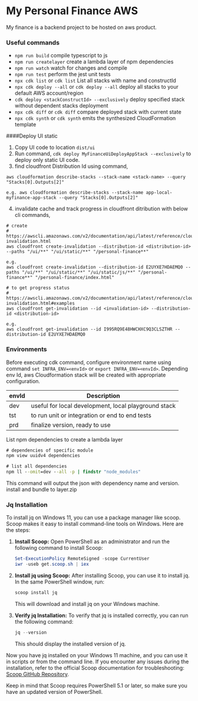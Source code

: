 # My Personal Finance AWS

My finance is a backend project to be hosted on aws product.

### Useful commands

- `npm run build` compile typescript to js
- `npm run createlayer` create a lambda layer of npm dependencies
- `npm run watch` watch for changes and compile
- `npm run test` perform the jest unit tests
- `npx cdk list` or `cdk list` List all stacks with name and constructId
- `npx cdk deploy --all` or `cdk deploy --all` deploy all stacks to your default AWS account/region
- `cdk deploy <stackConstructId> --exclusively` deploy specified stack without dependent stacks deployment
- `npx cdk diff` or `cdk diff` compare deployed stack with current state
- `npx cdk synth` or `cdk synth` emits the synthesized CloudFormation template

####Deploy UI static

1. Copy UI code to location `dist/ui`
2. Run command, `cdk deploy MyFinanceUiDeployAppStack --exclusively` to deploy only static UI code.
3. find cloudfront Distribution Id using command,

```
aws cloudformation describe-stacks --stack-name <stack-name> --query "Stacks[0].Outputs[2]"

e.g. aws cloudformation describe-stacks --stack-name app-local-myfinance-app-stack --query "Stacks[0].Outputs[2]"
```

4. invalidate cache and track progress in cloudfront ditribution with below cli commands,

```
# create
# https://awscli.amazonaws.com/v2/documentation/api/latest/reference/cloudfront/create-invalidation.html
aws cloudfront create-invalidation --distribution-id <distribution-id> --paths "/ui/**" "/ui/static/**" "/personal-finance**"

e.g.
aws cloudfront create-invalidation --distribution-id E2UYXE7HDAEMQ0 --paths "/ui/**" "/ui/static/**" "/ui/static/js/**" "/personal-finance**" "/personal-finance/index.html"

# to get progress status
# https://awscli.amazonaws.com/v2/documentation/api/latest/reference/cloudfront/get-invalidation.html#examples
aws cloudfront get-invalidation --id <invalidation-id> --distribution-id <distribution-id>

e.g.
aws cloudfront get-invalidation --id I995RQ9E48HWCHXC9Q3CLSZTHR --distribution-id E2UYXE7HDAEMQ0
```

### Environments

Before executing cdk command, configure environment name using command `set INFRA_ENV=<envId>` or `export INFRA_ENV=<envId>`. Depending env Id, aws Cloudformation stack will be created with appropriate configuration.

| envId | Description                                          |
| ----- | ---------------------------------------------------- |
| dev   | useful for local development, local playground stack |
| tst   | to run unit or integration or end to end tests       |
| prd   | finalize version, ready to use                       |

List npm dependencies to create a lambda layer

```cmd
# dependencies of specific module
npm view uuidv4 dependencies

# list all dependencies
npm ll --omit=dev --all -p | findstr "node_modules"
```

This command will output the json with dependency name and version. install and bundle to layer.zip

### Jq Installation

To install jq on Windows 11, you can use a package manager like scoop. Scoop makes it easy to install command-line tools on Windows. Here are the steps:

1. **Install Scoop:**
   Open PowerShell as an administrator and run the following command to install Scoop:

   ```powershell
   Set-ExecutionPolicy RemoteSigned -scope CurrentUser
   iwr -useb get.scoop.sh | iex
   ```

2. **Install jq using Scoop:**
   After installing Scoop, you can use it to install jq. In the same PowerShell window, run:

   ```powershell
   scoop install jq
   ```

   This will download and install jq on your Windows machine.

3. **Verify jq Installation:**
   To verify that jq is installed correctly, you can run the following command:

   ```powershell
   jq --version
   ```

   This should display the installed version of jq.

Now you have jq installed on your Windows 11 machine, and you can use it in scripts or from the command line. If you encounter any issues during the installation, refer to the official Scoop documentation for troubleshooting: [Scoop GitHub Repository](https://github.com/lukesampson/scoop).

Keep in mind that Scoop requires PowerShell 5.1 or later, so make sure you have an updated version of PowerShell.
